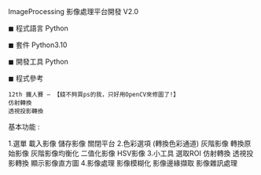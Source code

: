 ImageProcessing 影像處理平台開發 V2.0

◼ 程式語言 Python

◼ 套件 Python3.10

◼ 開發工具 Python

◼ 程式參考

	12th 鐵人賽 – 【錢不夠買ps的我，只好用OpenCV來修圖了!】
	仿射轉換
	透視投影轉換

基本功能 :

1.選單
  	載入影像 
  	儲存影像
  	關閉平台
2.色彩選項 (轉換色彩通道)
 	 灰階影像
  	轉換原始影像
 	 灰階影像均衡化
  	二值化影像
  	HSV影像
3.小工具
  	選取ROI
  	仿射轉換
  	透視投影轉換
  	顯示影像直方圖
4.影像處理
  	影像模糊化
  	影像邊緣擷取
  	影像雜訊處理
